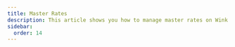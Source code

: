 ```yaml
---
title: Master Rates
description: This article shows you how to manage master rates on Wink.
sidebar:
  order: 14
---
```


